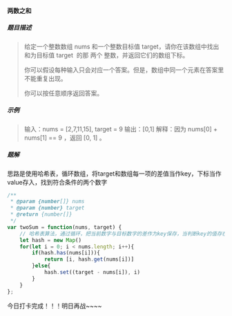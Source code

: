 #### 两数之和
##### 题目描述
> 给定一个整数数组 nums 和一个整数目标值 target，请你在该数组中找出 和为目标值 target  的那 两个 整数，并返回它们的数组下标。
>
> 你可以假设每种输入只会对应一个答案。但是，数组中同一个元素在答案里不能重复出现。
>
> 你可以按任意顺序返回答案。

##### 示例

> 输入：nums = [2,7,11,15], target = 9
> 输出：[0,1]
> 解释：因为 nums[0] + nums[1] == 9 ，返回 [0, 1] 。

##### 题解

思路是使用哈希表，循环数组，将target和数组每一项的差值当作key，下标当作value存入，找到符合条件的两个数字

```js
/**
 * @param {number[]} nums
 * @param {number} target
 * @return {number[]}
 */
var twoSum = function(nums, target) {
    // 哈希表算法，通过循环，把当前数字与目标数字的差作为key保存，当判断key的值存在时即找到了目标另外一个数字
    let hash = new Map()
    for(let i = 0; i < nums.length; i++){
        if(hash.has(nums[i])){
            return [i, hash.get(nums[i])]
        }else{
            hash.set((target - nums[i]), i)
        }
    }
};
```

今日打卡完成！！！明日再战~~~~